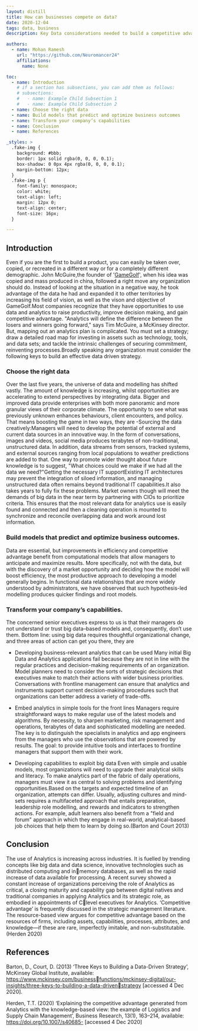 ```yaml
---
layout: distill
title: How can businesses compete on data?
date: 2020-12-04
tags: data, business
description: Key Data considerations needed to build a competitive advantage.

authors:
  - name: Mohan Ramesh
    url: "https://github.com/Neuromancer24"
    affiliations: 
      name: None

toc:
  - name: Introduction
    # if a section has subsections, you can add them as follows:
    # subsections:
    #   - name: Example Child Subsection 1
    #   - name: Example Child Subsection 2
  - name: Choose the right data
  - name: Build models that predict and optimize business outcomes
  - name: Transform your company’s capabilities 
  - name: Conclusion
  - name: References

_styles: >
  .fake-img {
    background: #bbb;
    border: 1px solid rgba(0, 0, 0, 0.1);
    box-shadow: 0 0px 4px rgba(0, 0, 0, 0.1);
    margin-bottom: 12px;
  }
  .fake-img p {
    font-family: monospace;
    color: white;
    text-align: left;
    margin: 12px 0;
    text-align: center;
    font-size: 16px;
  }

---
```

## Introduction

Even if you are the first to build a product, you can easily be taken over, copied, or recreated in a different way or for a completely different demographic. John McGuire,the founder of '[GameGolf](https://www.gamegolf.com/about)', when his idea was copied and mass produced in china, followed a right move any organization should do. Instead of looking at the situation in a negative way, he took advantage of the data he had and expanded it to other territories by increasing his field of vision, as well as the vison and objective of GameGolf.Most companies recognize that they have opportunities to use data and analytics to raise productivity, improve decision making, and gain competitive advantage. "Analytics will define the difference between the losers and winners going forward," says Tim McGuire, a McKinsey director. But, mapping out an analytics plan is complicated. You must set a strategy; draw a detailed road map for investing in assets such as technology, tools, and data sets; and tackle the intrinsic challenges of securing commitment, reinventing processes.Broadly speaking any organization must consider the following keys to build an effective data driven strategy.

### Choose the right data 
Over the last five years, the universe of data and modelling has shifted vastly. The amount of knowledge is increasing, whilst opportunities are accelerating to extend perspectives by integrating data. Bigger and improved data provide enterprises with both more panoramic and more granular views of their corporate climate. The opportunity to see what was previously unknown enhances behaviours, client encounters, and policy. That means boosting the game in two ways, they are -Sourcing the data creatively:Managers will need to develop the potential of external and current data sources in an innovative way. In the form of conversations, images and videos, social media produces terabytes of non-traditional, unstructured data. In addition, data streams from sensors, tracked systems, and external sources ranging from local populations to weather predictions are added to that. One way to promote wider thought about future knowledge is to suggest, "What choices could we make if we had all the data we need?"Getting the necessary IT supportExisting IT architectures may prevent the integration of siloed information, and managing unstructured data often remains beyond traditional IT capabilities.It also takes years to fully fix these problems. Market owners though will meet the demands of big data in the near term by partnering with CIOs to prioritize criteria. This ensures that the most relevant data for analytics use is easily found and connected and then a cleaning operation is mounted to synchronize and reconcile overlapping data and work around lost information.

### Build models that predict and optimize business outcomes. 
Data are essential, but improvements in efficiency and competitive advantage benefit 
from computational models that allow managers to anticipate and maximize results. More 
specifically, not with the data, but with the discovery of a market opportunity and deciding 
how the model will boost efficiency, the most productive approach to developing a model 
generally begins. In functional data relationships that are more widely understood by 
administrators, we have observed that such hypothesis-led modelling produces quicker 
findings and root models.

### Transform your company’s capabilities. 
The concerned senior executives express to us is that their managers do not understand or trust big data–based models and, consequently, don’t use them. Bottom line: using big data requires thoughtful organizational change, and three areas of action can get you there, they are 

- Developing business-relevant analytics that can be used
Many initial Big Data and Analytics applications fail because they are not in line with the regular practices and decision-making requirements of an organization. Model planners need to consider the sorts of strategic decisions that executives make to match their actions with wider business priorities. Conversations with frontline management can ensure that analytics and instruments support current decision-making procedures such that organizations can better address a variety of trade-offs.

- Embed analytics in simple tools for the front lines
Managers require straightforward ways to make regular use of the latest models and algorithms. By necessity, to sharpen marketing, risk management and operations, terabytes of data and sophisticated modelling are needed. The key is to distinguish the specialists in analytics and app engineers from the managers who use the observations that are powered by results. The goal: to provide intuitive tools and interfaces to frontline managers that support them with their work.

- Developing capabilities to exploit big data
Even with simple and usable models, most organizations will need to upgrade their analytical skills and literacy. To make analytics part of the fabric of daily operations, managers must view it as central to solving problems and identifying opportunities.Based on the targets and expected timeline of an organization, attempts can differ. Usually, adjusting cultures and mind-sets requires a multifaceted approach that entails preparation, leadership role modelling, and rewards and indicators to strengthen actions. For example, adult learners also benefit from a "field and forum" approach in which they engage in real-world, analytical-based job choices that help them to learn by doing so.(Barton and Court 2013)

## Conclusion 
The use of Analytics is increasing across industries. It is fuelled by trending concepts like 
big data and data science, innovative technologies such as distributed computing and inmemory databases, as well as the rapid increase of data available for processing. A recent 
survey showed a constant increase of organizations perceiving the role of Analytics as 
critical, a closing maturity and capability gap between digital natives and traditional 
companies in applying Analytics and its strategic role, as embodied in appointments of Clevel executives for Analytics.
‘Competitive advantage’ is frequently discussed in the strategic management literature. 
The resource-based view argues for competitive advantage based on the resources of 
firms, including assets, capabilities, processes, attributes, and knowledge—if these are rare, 
imperfectly imitable, and non-substitutable. (Herden 2020)


## References 
Barton, D., Court, D. (2013) ‘Three Keys to Building a Data-Driven Strategy’, McKinsey Global Institute, available: https://www.mckinsey.com/businessfunctions/mckinsey-digital/our-insights/three-keys-to-building-a-data-drivenstrategy [accessed 4 Dec 2020].

Herden, T.T. (2020) ‘Explaining the competitive advantage generated from Analytics with the knowledge-based view: the example of Logistics and Supply Chain Management’, Business Research, 13(1), 163–214, available: https://doi.org/10.1007/s40685- [accessed 4 Dec 2020]